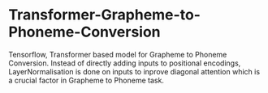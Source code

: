 # Transformer-Grapheme-to-Phoneme-Conversion
 Tensorflow, Transformer based model for Grapheme to Phoneme Conversion.
  Instead of directly adding inputs to positional encodings, LayerNormalisation is done on inputs to inprove diagonal attention which is a crucial factor in Grapheme to Phoneme task.
   
